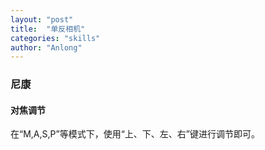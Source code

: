 ```yaml
---
layout: "post"
title:  "单反相机"
categories: "skills"
author: "Anlong"
---
```

### 尼康
#### 对焦调节
在“M,A,S,P”等模式下，使用“上、下、左、右”键进行调节即可。
